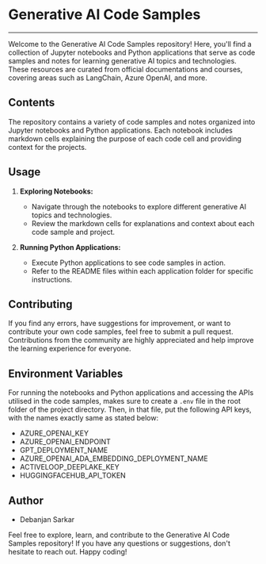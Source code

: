 # Generative AI Code Samples
-----------------------------

Welcome to the Generative AI Code Samples repository! Here, you'll find a collection of Jupyter notebooks and Python applications that serve as code samples and notes for learning generative AI topics and technologies. These resources are curated from official documentations and courses, covering areas such as LangChain, Azure OpenAI, and more.

## Contents

The repository contains a variety of code samples and notes organized into Jupyter notebooks and Python applications. Each notebook includes markdown cells explaining the purpose of each code cell and providing context for the projects.

## Usage

1. **Exploring Notebooks:**
   - Navigate through the notebooks to explore different generative AI topics and technologies.
   - Review the markdown cells for explanations and context about each code sample and project.

2. **Running Python Applications:**
   - Execute Python applications to see code samples in action.
   - Refer to the README files within each application folder for specific instructions.

## Contributing

If you find any errors, have suggestions for improvement, or want to contribute your own code samples, feel free to submit a pull request. Contributions from the community are highly appreciated and help improve the learning experience for everyone.


## Environment Variables

For running the notebooks and Python applications and accessing the APIs utilised in the code samples, makes sure to create a `.env` file in the root folder of the project directory. Then, in that file, put the following API keys, with the names exactly same as stated below:
- AZURE_OPENAI_KEY
- AZURE_OPENAI_ENDPOINT
- GPT_DEPLOYMENT_NAME
- AZURE_OPENAI_ADA_EMBEDDING_DEPLOYMENT_NAME
- ACTIVELOOP_DEEPLAKE_KEY
- HUGGINGFACEHUB_API_TOKEN


## Author

- Debanjan Sarkar

Feel free to explore, learn, and contribute to the Generative AI Code Samples repository! If you have any questions or suggestions, don't hesitate to reach out. Happy coding!

